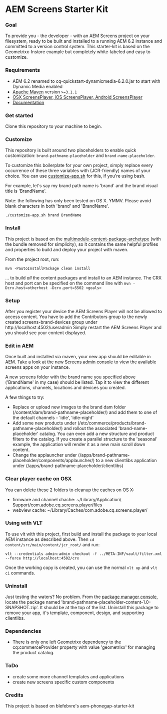 AEM Screens Starter Kit
====================

### Goal 

To provide you - the developer - with an AEM Screens project on your filesystem, ready to be built and installed to a running AEM 6.2 instance and committed to a version control system. This starter-kit is based on the Geometrixx-Instore example but completely white-labeled and easy to customize.


### Requirements

- AEM 6.2 renamed to cq-quickstart-dynamicmedia-6.2.0.jar to start with Dynamic Media enabled
- [Apache Maven](https://maven.apache.org/) version `>=3.1.1`
- [OSX ScreensPlayer, iOS ScreensPlayer, Android ScreensPlayer](https://download.macromedia.com/screens/)
- [Documentation](https://docs.adobe.com/docs/en/aem/6-2/deploy/screens.html)


### Get started

Clone this repository to your machine to begin.


### Customize

This repository is built around two placeholders to enable quick customization: `brand-pathname-placeholder` and `brand-name-placeholder`.

To customize this boilerplate for your own project, simply replace every occurrence of these three variables with (JCR-friendly) names of your choice. You can use [customize-app.sh](customize-app.sh) for this, if you're using bash.

For example, let's say my brand path name is 'brand' and the brand visual title is 'BrandName'. 

Note: the following has only been tested on OS X. YMMV. Please avoid blank characters in both 'brand' and 'BrandName'.

	./customize-app.sh brand BrandName


### Install

This project is based on the [multimodule-content-package-archetype](http://dev.day.com/content/docs/en/aem/6-0/develop/how-tos/vlt-mavenplugin.html#multimodule-content-package-archetype) (with the bundle removed for simplicity), so it contains the same helpful profiles and properties to build and deploy your project with maven.

From the project root, run:

    mvn -PautoInstallPackage clean install 

... to build *all* the content packages and install to an AEM instance. The CRX host and port can be specified on the command line with `mvn -Dcrx.host=otherhost -Dcrx.port=5502 <goals>`


### Setup

After you register your device the AEM Screens Player will not be allowed to access content. You have to add the Contributors group to the newly created screens-brand-devices group under http://localhost:4502/useradmin
Simply restart the AEM Screens Player and you should see your content displayed.


### Edit in AEM

Once built and installed via maven, your new app should be editable in AEM. Take a look at the new [Screens admin console](http://localhost:4502/screens.html/content/screens) to view the available screens apps on your instance.

A new screens folder with the brand name you specified above ('BrandName' in my case) should be listed. Tap it to view the different applications, channels, locations and devices you created. 

A few things to try:

- Replace or upload new images to the brand dam folder (/content/dam/brand-pathname-placeholder/) and add them to one of the default channels - 'idle', 'idle-night'
- Add some new products under (/etc/commerce/products/brand-pathname-placeholder/) and rollout the associated 'brand-name-placeholder' catalog. You can even add a new structure and product filters to the catalog. If you create a parallel structure to the 'seasonal' example, the application will render it as a new main scroll down content.
- Change the applauncher under (/apps/brand-pathname-placeholder/components/applauncher/) to a new clientlibs application under (/apps/brand-pathname-placeholder/clientlibs)


### Clear player cache on OSX
You can delete these 2 folders to cleanup the caches on OS X:

- firmware and channel chache: ~/Library/Application\ Support/com.adobe.cq.screens.player/files
- webview cache: ~/Library/Caches/com.adobe.cq.screens.player/

### Using with VLT

To use vlt with this project, first build and install the package to your local AEM instance as described above. Then `cd content/src/main/content/jcr_root/` and run:

    vlt --credentials admin:admin checkout -f ../META-INF/vault/filter.xml --force http://localhost:4502/crx

Once the working copy is created, you can use the normal ``vlt up`` and ``vlt ci`` commands.


### Uninstall

Just testing the waters? No problem. From the [package manager console](http://localhost:4502/crx/packmgr/index.jsp), locate the package named 'brand-pathname-placeholder-content-1.0-SNAPSHOT.zip'. It should be at the top of the list. Uninstall this package to remove your app, it's template, component, design, and supporting clientlibs.


### Dependencies

- There is only one left Geometrixx dependency to the cq:commerceProvider property with value 'geometrixx' for managing the product catalog.

### ToDo

- create some more channel templates and applications
- create new screens specific custom components

### Credits

This project is based on blefebvre's aem-phonegap-starter-kit